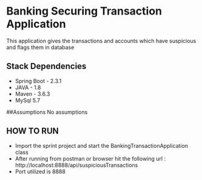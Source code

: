 # Banking Securing Transaction Application
This application gives the transactions and accounts which have suspicious and flags them in database

## Stack Dependencies
- Spring Boot - 2.3.1
- JAVA - 1.8
- Maven - 3.6.3
- MySql 5.7

##Assumptions
No assumptions

## HOW TO RUN
- Import the sprint project and start the BankingTransactionApplication class
- After running from postman or browser hit the following url : 
    http://localhost:8888/api/suspiciousTransactions
- Port utilized is 8888 